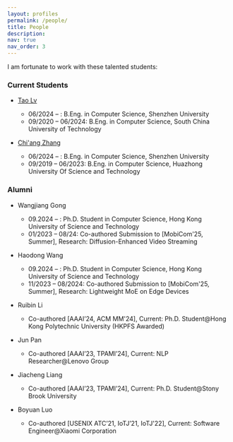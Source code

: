 ```yaml
---
layout: profiles
permalink: /people/
title: People
description: 
nav: true
nav_order: 3
---
```


I am fortunate to work with these talented students:

### Current Students

* [Tao Lv](https://lvtao65535.github.io/)  
    * 06/2024 – : B.Eng. in Computer Science, Shenzhen University  
    * 09/2020 – 06/2024: B.Eng. in Computer Science, South China University of Technology  

* [Chi'ang Zhang](https://zhangchiang.github.io/)  
    * 06/2024 – : B.Eng. in Computer Science, Shenzhen University   
    * 09/2019 – 06/2023: B.Eng. in Computer Science, Huazhong University Of Science and Technology  


### Alumni

* Wangjiang Gong  
    * 09.2024 – : Ph.D. Student in Computer Science, Hong Kong University of Science and Technology  
    * 01/2023 – 08/24: Co-authored Submission to [MobiCom'25, Summer], Research: Diffusion-Enhanced Video Streaming  
  
* Haodong Wang  
    * 09.2024 – : Ph.D. Student in Computer Science, Hong Kong University of Science and Technology  
    * 11/2023 – 08/2024: Co-authored Submission to [MobiCom'25, Summer], Research: Lightweight MoE on Edge Devices  

* Ruibin Li  
    * Co-authored [AAAI’24, ACM MM'24], Current: Ph.D. Student@Hong Kong Polytechnic University (HKPFS Awarded)  

* Jun Pan  
    * Co-authored [AAAI’23, TPAMI’24], Current: NLP Researcher@Lenovo Group  

* Jiacheng Liang  
    * Co-authored [AAAI’23, TPAMI’24], Current: Ph.D. Student@Stony Brook University   

* Boyuan Luo   
    * Co-authored [USENIX ATC’21, IoTJ’21, IoTJ'22], Current: Software Engineer@Xiaomi Corporation  
    